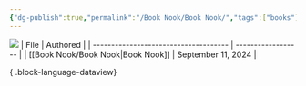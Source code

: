 ```yaml
---
{"dg-publish":true,"permalink":"/Book Nook/Book Nook/","tags":["books"]}
---
```


![](https://i.imgur.com/2WMNCUz.jpeg)
| File                                  | Authored           |
| ------------------------------------- | ------------------ |
| [[Book Nook/Book Nook\|Book Nook]] | September 11, 2024 |

{ .block-language-dataview}
